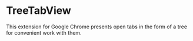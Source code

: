 # TreeTabView
 This extension for Google Chrome presents open tabs in the form of a tree for convenient work with them.
